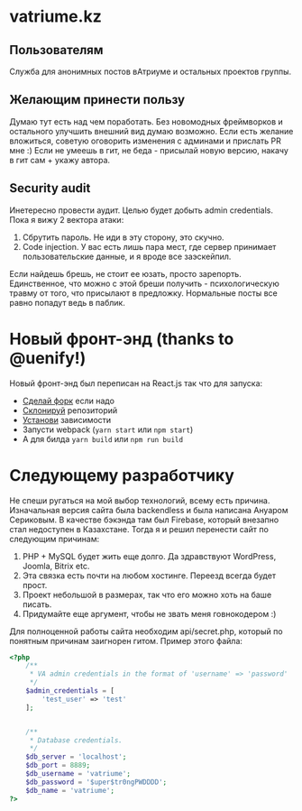 # vatriume.kz

## Пользователям
Служба для анонимных постов вАтриуме и остальных проектов группы.

## Желающим принести пользу
Думаю тут есть над чем поработать. Без новомодных фреймворков и остального улучшить внешний вид думаю возможно. Если есть желание вложиться, советую оговорить изменения с админами и прислать PR мне :) Если не умеешь в гит, не беда - присылай новую версию, накачу в гит сам + укажу автора.

## Security audit
Инетересно провести аудит. Целью будет добыть admin credentials. Пока я вижу 2 вектора атаки:

1.  Сбрутить пароль. Не иди в эту сторону, это скучно.
2.  Code injection. У вас есть лишь пара мест, где сервер принимает пользовательские данные, и я вроде все заэскейпил.

Если найдешь брешь, не стоит ее юзать, просто зарепорть. Единственное, что можно с этой бреши получить - психологическую травму от того, что присылают в предложку. Нормальные посты все равно попадут ведь в паблик.

# Новый фронт-энд (thanks to @uenify!)
Новый фронт-энд был переписан на React.js так что для запуска:
* [Сделай форк](https://help.github.com/articles/fork-a-repo/) если надо
* [Склонируй](https://help.github.com/articles/cloning-a-repository/) репозиторий
* [Установи](https://yarnpkg.com/en/docs/cli/install) зависимости
* Запусти webpack (`yarn start` или `npm start`)
* А для билда `yarn build` или `npm run build`

# Следующему разработчику
Не спеши ругаться на мой выбор технологий, всему есть причина. Изначальная версия сайта была backendless и была написана Ануаром Сериковым. В качестве бэкэнда там был Firebase, который внезапно стал недоступен в Казахстане. Тогда я и решил перенести сайт по следующим причинам:

1.  PHP + MySQL будет жить еще долго. Да здравствуют WordPress, Joomla, Bitrix etc.
2.  Эта связка есть почти на любом хостинге. Переезд всегда будет прост.
3.  Проект небольшой в размерах, так что его можно хоть на баше писать.
4.  Придумайте еще аргумент, чтобы не звать меня говнокодером :)

Для полноценной работы сайта необходим api/secret.php, который по понятным причинам заигнорен гитом. Пример этого файла:

```php
<?php
    /**
     * VA admin credentials in the format of 'username' => 'password'
     */
    $admin_credentials = [
        'test_user' => 'test'
    ];


    /**
     * Database credentials.
     */
    $db_server = 'localhost';
    $db_port = 8889;
    $db_username = 'vatriume';
    $db_password = '$uper$tr0ngPWDDDD';
    $db_name = 'vatriume';
?>
```